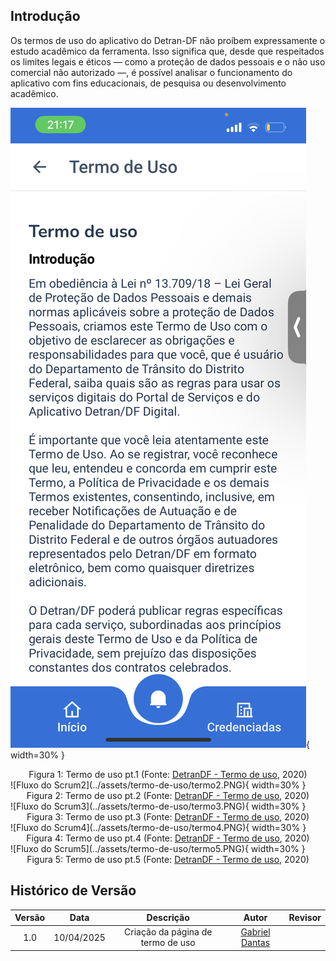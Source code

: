 ## Introdução
Os termos de uso do aplicativo do Detran-DF não proíbem expressamente o estudo acadêmico da ferramenta. Isso significa que, desde que respeitados os limites legais e éticos — como a proteção de dados pessoais e o não uso comercial não autorizado —, é possível analisar o funcionamento do aplicativo com fins educacionais, de pesquisa ou desenvolvimento acadêmico.

![Fluxo do Scrum](../assets/termo-de-uso/termo1.PNG){ width=30% }
<figcaption align="center">Figura 1: Termo de uso pt.1 (Fonte: <a href="https://drive.google.com/file/d/1SWFORNsPLqo2_0Q9mXHZqrp-WmFwIMIN/view?usp=sharing" target="_blanck"> DetranDF - Termo de uso</a>, 2020)</figcaption>
![Fluxo do Scrum2](../assets/termo-de-uso/termo2.PNG){ width=30% }
<figcaption align="center">Figura 2: Termo de uso pt.2 (Fonte: <a href="https://drive.google.com/file/d/1SWFORNsPLqo2_0Q9mXHZqrp-WmFwIMIN/view?usp=sharing" target="_blanck"> DetranDF - Termo de uso</a>, 2020)</figcaption>
![Fluxo do Scrum3](../assets/termo-de-uso/termo3.PNG){ width=30% }
<figcaption align="center">Figura 3: Termo de uso pt.3 (Fonte: <a href="https://drive.google.com/file/d/1SWFORNsPLqo2_0Q9mXHZqrp-WmFwIMIN/view?usp=sharing" target="_blanck"> DetranDF - Termo de uso</a>, 2020)</figcaption>
![Fluxo do Scrum4](../assets/termo-de-uso/termo4.PNG){ width=30% }
<figcaption align="center">Figura 4: Termo de uso pt.4 (Fonte: <a href="https://drive.google.com/file/d/1SWFORNsPLqo2_0Q9mXHZqrp-WmFwIMIN/view?usp=sharing" target="_blanck"> DetranDF - Termo de uso</a>, 2020)</figcaption>
![Fluxo do Scrum5](../assets/termo-de-uso/termo5.PNG){ width=30% }
<figcaption align="center">Figura 5: Termo de uso pt.5 (Fonte: <a href="https://drive.google.com/file/d/1SWFORNsPLqo2_0Q9mXHZqrp-WmFwIMIN/view?usp=sharing" target="_blanck"> DetranDF - Termo de uso</a>, 2020)</figcaption>

## Histórico de Versão

| Versão |    Data    |       Descrição        |                   Autor                    | Revisor |
| :----: | :--------: | :--------------------: | :----------------------------------------: | :-----: |
|  1.0   | 10/04/2025 | Criação da página de termo de uso | [Gabriel Dantas](https://github.com/gbevi) |         |
